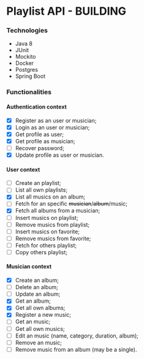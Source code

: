 # Playlist API - BUILDING

### Technologies

- Java 8
- JUnit
- Mockito
- Docker
- Postgres
- Spring Boot

### Functionalities

#### Authentication context

- [x] Register as an user or musician;
- [x] Login as an user or musician;
- [x] Get profile as user;
- [x] Get profile as musician;
- [ ] Recover password;
- [x] Update profile as user or musician.

#### User context

- [ ] Create an playlist;
- [ ] List all own playlists;
- [x] List all musics on an album;
- [ ] Fetch for an specific ~~musician~~/~~album~~/music;
- [x] Fetch all albums from a musician;
- [ ] Insert musics on playlist;
- [ ] Remove musics from playlist;
- [ ] Insert musics on favorite;
- [ ] Remove musics from favorite;
- [ ] Fetch for others playlist;
- [ ] Copy others playlist;

#### Musician context

- [x] Create an album;
- [ ] Delete an album;
- [ ] Update an album;
- [x] Get an album;
- [x] Get all own albums;
- [x] Register a new music;
- [ ] Get an music;
- [ ] Get all own musics;
- [ ] Edit an music (name, category, duration, album);
- [ ] Remove an music;
- [ ] Remove music from an album (may be a single).